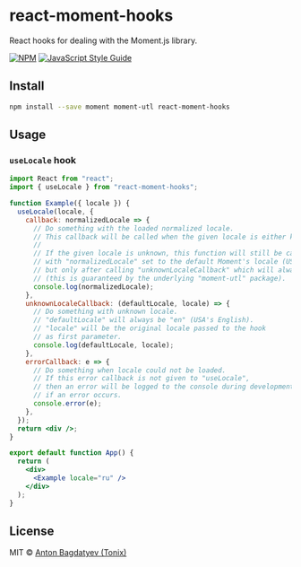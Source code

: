 # react-moment-hooks

React hooks for dealing with the Moment.js library.

[![NPM](https://img.shields.io/npm/v/react-moment-hooks.svg)](https://www.npmjs.com/package/react-moment-hooks) [![JavaScript Style Guide](https://img.shields.io/badge/code_style-standard-brightgreen.svg)](https://standardjs.com)

## Install

```bash
npm install --save moment moment-utl react-moment-hooks
```

## Usage

### `useLocale` hook

```jsx
import React from "react";
import { useLocale } from "react-moment-hooks";

function Example({ locale }) {
  useLocale(locale, {
    callback: normalizedLocale => {
      // Do something with the loaded normalized locale.
      // This callback will be called when the given locale is either known or unknown.
      //
      // If the given locale is unknown, this function will still be called
      // with "normalizedLocale" set to the default Moment's locale (USA's English, i.e. "en"),
      // but only after calling "unknownLocaleCallback" which will always be called before
      // (this is guaranteed by the underlying "moment-utl" package).
      console.log(normalizedLocale);
    },
    unknownLocaleCallback: (defaultLocale, locale) => {
      // Do something with unknown locale.
      // "defaultLocale" will always be "en" (USA's English).
      // "locale" will be the original locale passed to the hook
      // as first parameter.
      console.log(defaultLocale, locale);
    },
    errorCallback: e => {
      // Do something when locale could not be loaded.
      // If this error callback is not given to "useLocale",
      // then an error will be logged to the console during development (not in production)
      // if an error occurs.
      console.error(e);
    },
  });
  return <div />;
}

export default function App() {
  return (
    <div>
      <Example locale="ru" />
    </div>
  );
}
```

## License

MIT © [Anton Bagdatyev (Tonix)](https://github.com/tonix-tuft)
